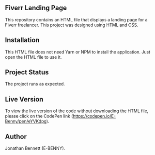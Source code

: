 ## Fiverr Landing Page
This repository contains an HTML file that displays a landing page for a Fiverr freelancer. This project was designed using HTML and CSS.

## Installation
This HTML file does not need Yarn or NPM to install the application. Just open the HTML file to use it.

## Project Status
The project runs as expected.

## Live Version
To view the live version of the code without downloading the HTML file, please click on the CodePen link (https://codepen.io/E-Benny/pen/eYVKdpg).

## Author
Jonathan Bennett (E-BENNY).
